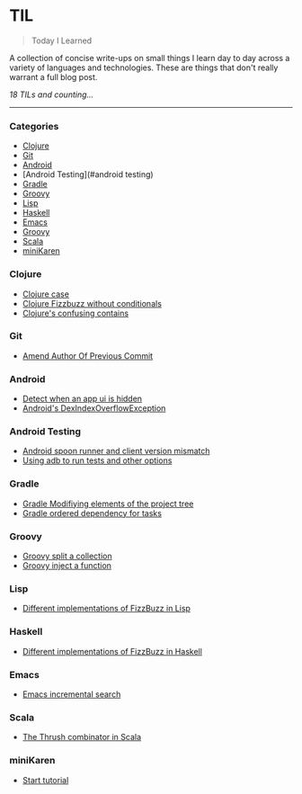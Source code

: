 
# TIL

> Today I Learned

A collection of concise write-ups on small things I learn day to day across a
variety of languages and technologies. These are things that don't really
warrant a full blog post.

_18 TILs and counting..._

---

### Categories

* [Clojure](#clojure)
* [Git](#git)
* [Android](#android)
* [Android Testing](#android testing)
* [Gradle](#gradle)
* [Groovy](#groovy)
* [Lisp](#lisp)
* [Haskell](#haskell)
* [Emacs](#emacs)
* [Groovy](#groovy)
* [Scala](#scala)
* [miniKaren](#miniKaren)

### Clojure
- [Clojure case](clojure/case.md)
- [Clojure Fizzbuzz without conditionals](clojure/fizzbuzz-without-conditionals.md)
- [Clojure's confusing contains](clojure/confusing-contains.md)

### Git
- [Amend Author Of Previous Commit](git/git-change-author-push.md)


### Android
- [Detect when an app ui is hidden](android/detect-app-ui-no-longer-visible.md)
- [Android's DexIndexOverflowException](android/android-dex-overflow-exception.md)


### Android Testing
- [Android spoon runner and client version mismatch](android_testing/spoon_runner_client_version_mismatch.md)
- [Using adb to run tests and other options](android_testing/running-tests-command-line.md)

### Gradle
- [Gradle Modifiying elements of the project tree](gradle/gradle-modifying-elements-project-tree.md)
- [Gradle ordered dependency for tasks](gradle/ordered-dependency-for-tasks.md)

### Groovy
* [Groovy split a collection](groovy/collection-split.md)
* [Groovy inject a function](groovy/inject.md)

### Lisp
- [Different implementations of FizzBuzz in Lisp](lisp/different-implementations-of-fizzbuzz-in-lisp.md)

### Haskell
- [Different implementations of FizzBuzz in Haskell](haskell/different-implementations-of-fizzbuzz-in-haskell.md)

### Emacs
- [Emacs incremental search](emacs/emacs-incremental-search.md)

### Scala
- [The Thrush combinator in Scala](scala/thrush-combinator-in-scala.md)

### miniKaren
- [Start tutorial](miniKaren/start.md)
